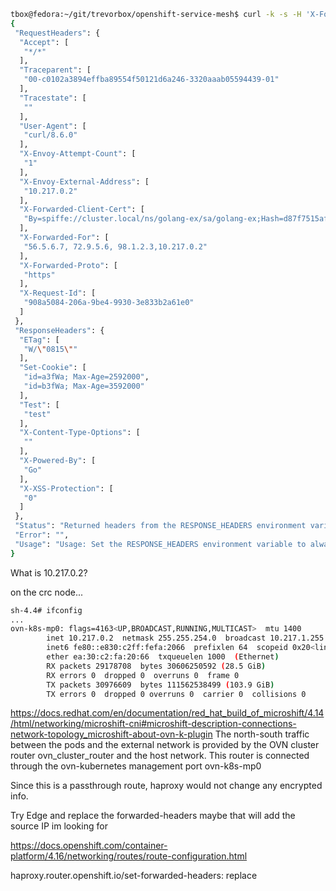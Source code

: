 ```sh
tbox@fedora:~/git/trevorbox/openshift-service-mesh$ curl -k -s -H 'X-Forwarded-For: 56.5.6.7, 72.9.5.6, 98.1.2.3' "https://golang-ex-featurea-istio-ingress.apps-crc.testing/"
{
 "RequestHeaders": {
  "Accept": [
   "*/*"
  ],
  "Traceparent": [
   "00-c0102a3894effba89554f50121d6a246-3320aaab05594439-01"
  ],
  "Tracestate": [
   ""
  ],
  "User-Agent": [
   "curl/8.6.0"
  ],
  "X-Envoy-Attempt-Count": [
   "1"
  ],
  "X-Envoy-External-Address": [
   "10.217.0.2"
  ],
  "X-Forwarded-Client-Cert": [
   "By=spiffe://cluster.local/ns/golang-ex/sa/golang-ex;Hash=d87f7515af2bd04d5de6610eca07b9d949d52f216eb245099674044ae7b14314;Subject=\"\";URI=spiffe://cluster.local/ns/istio-ingress/sa/istio-ingressgateway"
  ],
  "X-Forwarded-For": [
   "56.5.6.7, 72.9.5.6, 98.1.2.3,10.217.0.2"
  ],
  "X-Forwarded-Proto": [
   "https"
  ],
  "X-Request-Id": [
   "908a5084-206a-9be4-9930-3e833b2a61e0"
  ]
 },
 "ResponseHeaders": {
  "ETag": [
   "W/\"0815\""
  ],
  "Set-Cookie": [
   "id=a3fWa; Max-Age=2592000",
   "id=b3fWa; Max-Age=3592000"
  ],
  "Test": [
   "test"
  ],
  "X-Content-Type-Options": [
   ""
  ],
  "X-Powered-By": [
   "Go"
  ],
  "X-XSS-Protection": [
   "0"
  ]
 },
 "Status": "Returned headers from the RESPONSE_HEADERS environment variable.",
 "Error": "",
 "Usage": "Usage: Set the RESPONSE_HEADERS environment variable to always return custom response headers for a GET request, else static default headers will be returned. Alternatively, send a POST or PUT request with the headers you want returned. Example: curl -i -X POST localhost:8080 -d '{\"k1\":[\"v1\"],\"k2\":[\"v3\",\"v4\"]}'"
}
```

What is 10.217.0.2?

on the crc node...
```sh
sh-4.4# ifconfig
...
ovn-k8s-mp0: flags=4163<UP,BROADCAST,RUNNING,MULTICAST>  mtu 1400
        inet 10.217.0.2  netmask 255.255.254.0  broadcast 10.217.1.255
        inet6 fe80::e830:c2ff:fefa:2066  prefixlen 64  scopeid 0x20<link>
        ether ea:30:c2:fa:20:66  txqueuelen 1000  (Ethernet)
        RX packets 29178708  bytes 30606250592 (28.5 GiB)
        RX errors 0  dropped 0  overruns 0  frame 0
        TX packets 30976609  bytes 111562538499 (103.9 GiB)
        TX errors 0  dropped 0 overruns 0  carrier 0  collisions 0
```

https://docs.redhat.com/en/documentation/red_hat_build_of_microshift/4.14/html/networking/microshift-cni#microshift-description-connections-network-topology_microshift-about-ovn-k-plugin
The north-south traffic between the pods and the external network is provided by the OVN cluster router ovn_cluster_router and the host network. This router is connected through the ovn-kubernetes management port ovn-k8s-mp0

Since this is a passthrough route, haproxy would not change any encrypted info.


Try Edge and replace the forwarded-headers maybe that will add the source IP im looking for

https://docs.openshift.com/container-platform/4.16/networking/routes/route-configuration.html

haproxy.router.openshift.io/set-forwarded-headers: replace